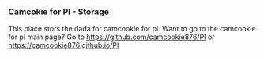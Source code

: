 ### Camcokie for PI - Storage

This place stors the dada for camcookie for pi. Want to go to the camcookie for pi main page? Go to https://github.com/camcookie876/PI or https://camcookie876.github.io/PI
